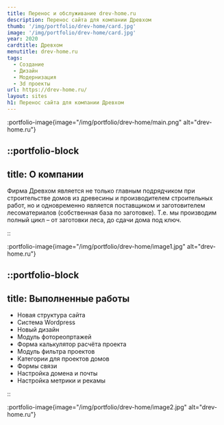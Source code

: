 ```yaml
---
title: Перенос и обслуживание drev-home.ru
description: Перенос сайта для компании Древхом
thumb: '/img/portfolio/drev-home/card.jpg'
image: '/img/portfolio/drev-home/card.jpg'
year: 2020
cardtitle: Древхом
menutitle: drev-home.ru
tags:
  - Создание
  - Дизайн
  - Модернизация
  - 3d проекты
url: https://drev-home.ru/
layout: sites
h1: Перенос сайта для компании Древхом
---
```



:portfolio-image{image="/img/portfolio/drev-home/main.png" alt="drev-home.ru"}

::portfolio-block
---
title: О компании
---
Фирма Древхом является не только главным подрядчиком при строительстве домов из древесины и производителем строительных
работ, но и одновременно является поставщиком и заготовителем лесоматериалов (собственная база по заготовке). Т.е. мы
производим полный цикл – от заготовки леса, до сдачи дома под ключ.

::

:portfolio-image{image="/img/portfolio/drev-home/image1.jpg" alt="drev-home.ru"}

::portfolio-block
---
title: Выполненные работы
---

- Новая структура сайта
- Система Wordpress
- Новый дизайн
- Модуль фотореопртажей
- Форма калькулятор расчёта проекта
- Модуль фильтра проектов
- Категории для проектов домов
- Формы связи
- Настройка домена и почты
- Настройка метрики и рекамы

::

:portfolio-image{image="/img/portfolio/drev-home/image2.jpg" alt="drev-home.ru"}